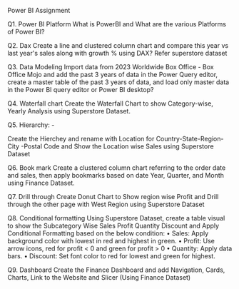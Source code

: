 Power BI Assignment

 Q1. Power BI Platform 
What is PowerBI and What are the various Platforms of Power BI? 

Q2. Dax
Create a line and clustered column chart and compare this year vs last year's sales along with growth % using DAX? Refer superstore dataset

Q3. Data Modeling 
Import data from 2023 Worldwide Box Office - Box Office Mojo and add the past 3 years of data in the Power Query editor, create a master table of the past 3 years of data, and load only master data in the Power BI query editor or Power BI desktop?

Q4. Waterfall chart 
Create the Waterfall Chart to show Category-wise, Yearly Analysis using Superstore Dataset.

Q5. Hierarchy: -

Create the Hierchey and rename with Location for Country-State-Region-City -Postal Code and Show the Location wise Sales using Superstore Dataset

Q6. Book mark
Create a clustered column chart referring to the order date and sales, then apply bookmarks based on date  Year, Quarter, and Month using Finance Dataset.
 
Q7. Drill through
Create Donut Chart to Show region wise Profit and Drill through the other page with West Region using Superstore Dataset

Q8. Conditional formatting 
Using Superstore Dataset, create a table visual to show the Subcategory Wise Sales Profit Quantity Discount and Apply Conditional Formatting based on the below condition:
•	Sales: Apply background color with lowest in red and highest in green.
•	Profit: Use arrow icons, red for profit < 0 and green for profit > 0
•	Quantity: Apply data bars.
•	Discount: Set font color to red for lowest and green for highest.

Q9. Dashboard
Create the Finance Dashboard and add Navigation, Cards, Charts, Link to the Website and Slicer (Using Finance Dataset)

